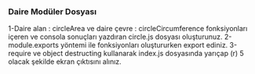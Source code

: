 ### Daire Modüler Dosyası
1-Daire alan : circleArea ve daire çevre : circleCircumference fonksiyonları içeren ve consola sonuçları yazdıran circle.js dosyası oluşturunuz.
2-module.exports yöntemi ile fonksiyonları oluştururken export ediniz.
3-require ve object destructing kullanarak index.js dosyasında yarıçap (r) 5 olacak şekilde ekran çıktısını alınız.
